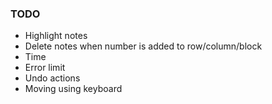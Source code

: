 ### TODO

- Highlight notes
- Delete notes when number is added to row/column/block
- Time
- Error limit
- Undo actions
- Moving using keyboard
